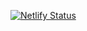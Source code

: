 [![Netlify Status](https://api.netlify.com/api/v1/badges/e8729ee9-8345-4c4e-a5af-999ffbc2ce6f/deploy-status)](https://app.netlify.com/sites/thesvgclock/deploys)
